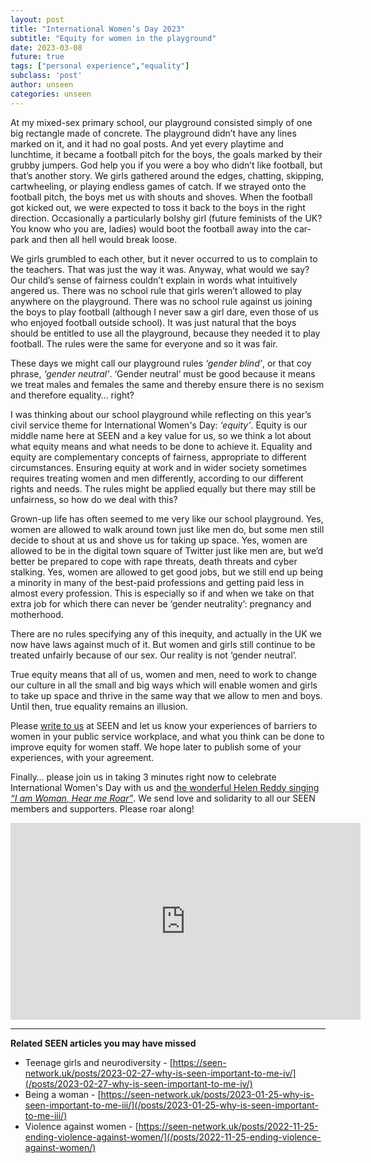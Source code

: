 ```yaml
---
layout: post
title: "International Women’s Day 2023"
subtitle: "Equity for women in the playground"
date: 2023-03-08
future: true
tags: ["personal experience","equality"]
subclass: 'post'
author: unseen
categories: unseen
---
```


At my mixed-sex primary school, our playground consisted simply of one big rectangle made of concrete. The playground didn’t have any lines marked on it, and it had no goal posts. And yet every playtime and lunchtime, it became a football pitch for the boys, the goals marked by their grubby jumpers. God help you if you were a boy who didn’t like football, but that’s another story. We girls gathered around the edges, chatting, skipping, cartwheeling, or playing endless games of catch. If we strayed onto the football pitch, the boys met us with shouts and shoves. When the football got kicked out, we were expected to toss it back to the boys in the right direction.  Occasionally a particularly bolshy girl (future feminists of the UK? You know who you are, ladies) would boot the football away into the car-park and then all hell would break loose.

We girls grumbled to each other, but it never occurred to us to complain to the teachers. That was just the way it was. Anyway, what would we say? Our child’s sense of fairness couldn’t explain in words what intuitively angered us. There was no school rule that girls weren’t allowed to play anywhere on the playground. There was no school rule against us joining the boys to play football (although I never saw a girl dare, even those of us who enjoyed football outside school). It was just natural that the boys should be entitled to use all the playground, because they needed it to play football. The rules were the same for everyone and so it was fair.

These days we might call our playground rules _‘gender blind’_, or that coy phrase, _‘gender neutral’_. ‘Gender neutral’ must be good because it means we treat males and females the same and thereby ensure there is no sexism and therefore equality… right?

I was thinking about our school playground while reflecting on this year’s civil service theme for International Women's Day: _‘equity’_. Equity is our middle name here at SEEN and a key value for us, so we think a lot about what equity means and what needs to be done to achieve it. Equality and equity are complementary concepts of fairness, appropriate to different circumstances. Ensuring equity at work and in wider society sometimes requires treating women and men differently, according to our different rights and needs. The rules might be applied equally but there may still be unfairness, so how do we deal with this?

Grown-up life has often seemed to me very like our school playground. Yes, women are allowed to walk around town just like men do, but some men still decide to shout at us and shove us for taking up space. Yes, women are allowed to be in the digital town square of Twitter just like men are, but we’d better be prepared to cope with rape threats, death threats and cyber stalking. Yes, women are allowed to get good jobs, but we still end up being a minority in many of the best-paid professions and getting paid less in almost every profession.  This is especially so if and when we take on that extra job for which there can never be ‘gender neutrality’: pregnancy and motherhood.

There are no rules specifying any of this inequity, and actually in the UK we now have laws against much of it. But women and girls still continue to be treated unfairly because of our sex. Our reality is not ‘gender neutral’.

True equity means that all of us, women and men, need to work to change our culture in all the small and big ways which will enable women and girls to take up space and thrive in the same way that we allow to men and boys. Until then, true equality remains an illusion.

Please [write to us](/contact/) at SEEN and let us know your experiences of barriers to women in your public service workplace, and what you think can be done to improve equity for women staff. We hope later to publish some of your experiences, with your agreement.

Finally… please join us in taking 3 minutes right now to celebrate International Women's Day with us and [the wonderful Helen Reddy singing _“I am Woman, Hear me Roar”_](https://www.youtube.com/watch?v=ZrVLL7soS1U). We send love and solidarity to all our SEEN members and supporters. Please roar along!

<iframe width="560" height="315" src="https://www.youtube-nocookie.com/embed/ZrVLL7soS1U" title="YouTube video player" frameborder="0" allow="accelerometer; autoplay; clipboard-write; encrypted-media; gyroscope; picture-in-picture; web-share" allowfullscreen></iframe>


-------------

**Related SEEN articles you may have missed**

- Teenage girls and neurodiversity - [https://seen-network.uk/posts/2023-02-27-why-is-seen-important-to-me-iv/](/posts/2023-02-27-why-is-seen-important-to-me-iv/)
- Being a woman - [https://seen-network.uk/posts/2023-01-25-why-is-seen-important-to-me-iii/](/posts/2023-01-25-why-is-seen-important-to-me-iii/)
- Violence against women - [https://seen-network.uk/posts/2022-11-25-ending-violence-against-women/](/posts/2022-11-25-ending-violence-against-women/)
